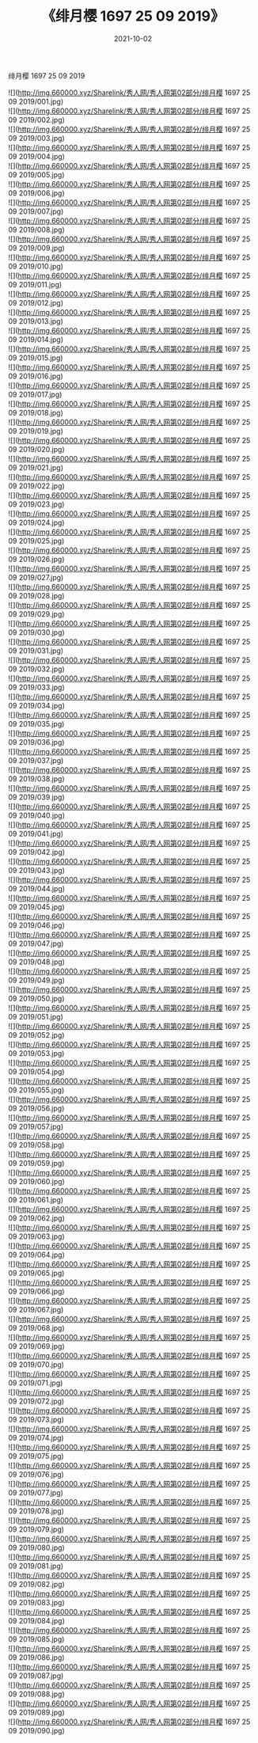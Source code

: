 ﻿---
layout: post
title:  《绯月樱 1697 25 09 2019》
date:   2021-10-02
img: http://img.660000.xyz/Sharelink/秀人网/秀人网第02部分/绯月樱 1697 25 09 2019/000.jpg
categories: [美女, 清纯, 唯美]
---

绯月樱 1697 25 09 2019

  ![](http://img.660000.xyz/Sharelink/秀人网/秀人网第02部分/绯月樱 1697 25 09 2019/001.jpg) <br> ![](http://img.660000.xyz/Sharelink/秀人网/秀人网第02部分/绯月樱 1697 25 09 2019/002.jpg) <br> ![](http://img.660000.xyz/Sharelink/秀人网/秀人网第02部分/绯月樱 1697 25 09 2019/003.jpg) <br> ![](http://img.660000.xyz/Sharelink/秀人网/秀人网第02部分/绯月樱 1697 25 09 2019/004.jpg) <br> ![](http://img.660000.xyz/Sharelink/秀人网/秀人网第02部分/绯月樱 1697 25 09 2019/005.jpg) <br> ![](http://img.660000.xyz/Sharelink/秀人网/秀人网第02部分/绯月樱 1697 25 09 2019/006.jpg) <br> ![](http://img.660000.xyz/Sharelink/秀人网/秀人网第02部分/绯月樱 1697 25 09 2019/007.jpg) <br> ![](http://img.660000.xyz/Sharelink/秀人网/秀人网第02部分/绯月樱 1697 25 09 2019/008.jpg) <br> ![](http://img.660000.xyz/Sharelink/秀人网/秀人网第02部分/绯月樱 1697 25 09 2019/009.jpg) <br> ![](http://img.660000.xyz/Sharelink/秀人网/秀人网第02部分/绯月樱 1697 25 09 2019/010.jpg) <br> ![](http://img.660000.xyz/Sharelink/秀人网/秀人网第02部分/绯月樱 1697 25 09 2019/011.jpg) <br> ![](http://img.660000.xyz/Sharelink/秀人网/秀人网第02部分/绯月樱 1697 25 09 2019/012.jpg) <br> ![](http://img.660000.xyz/Sharelink/秀人网/秀人网第02部分/绯月樱 1697 25 09 2019/013.jpg) <br> ![](http://img.660000.xyz/Sharelink/秀人网/秀人网第02部分/绯月樱 1697 25 09 2019/014.jpg) <br> ![](http://img.660000.xyz/Sharelink/秀人网/秀人网第02部分/绯月樱 1697 25 09 2019/015.jpg) <br> ![](http://img.660000.xyz/Sharelink/秀人网/秀人网第02部分/绯月樱 1697 25 09 2019/016.jpg) <br> ![](http://img.660000.xyz/Sharelink/秀人网/秀人网第02部分/绯月樱 1697 25 09 2019/017.jpg) <br> ![](http://img.660000.xyz/Sharelink/秀人网/秀人网第02部分/绯月樱 1697 25 09 2019/018.jpg) <br> ![](http://img.660000.xyz/Sharelink/秀人网/秀人网第02部分/绯月樱 1697 25 09 2019/019.jpg) <br> ![](http://img.660000.xyz/Sharelink/秀人网/秀人网第02部分/绯月樱 1697 25 09 2019/020.jpg) <br> ![](http://img.660000.xyz/Sharelink/秀人网/秀人网第02部分/绯月樱 1697 25 09 2019/021.jpg) <br> ![](http://img.660000.xyz/Sharelink/秀人网/秀人网第02部分/绯月樱 1697 25 09 2019/022.jpg) <br> ![](http://img.660000.xyz/Sharelink/秀人网/秀人网第02部分/绯月樱 1697 25 09 2019/023.jpg) <br> ![](http://img.660000.xyz/Sharelink/秀人网/秀人网第02部分/绯月樱 1697 25 09 2019/024.jpg) <br> ![](http://img.660000.xyz/Sharelink/秀人网/秀人网第02部分/绯月樱 1697 25 09 2019/025.jpg) <br> ![](http://img.660000.xyz/Sharelink/秀人网/秀人网第02部分/绯月樱 1697 25 09 2019/026.jpg) <br> ![](http://img.660000.xyz/Sharelink/秀人网/秀人网第02部分/绯月樱 1697 25 09 2019/027.jpg) <br> ![](http://img.660000.xyz/Sharelink/秀人网/秀人网第02部分/绯月樱 1697 25 09 2019/028.jpg) <br> ![](http://img.660000.xyz/Sharelink/秀人网/秀人网第02部分/绯月樱 1697 25 09 2019/029.jpg) <br> ![](http://img.660000.xyz/Sharelink/秀人网/秀人网第02部分/绯月樱 1697 25 09 2019/030.jpg) <br> ![](http://img.660000.xyz/Sharelink/秀人网/秀人网第02部分/绯月樱 1697 25 09 2019/031.jpg) <br> ![](http://img.660000.xyz/Sharelink/秀人网/秀人网第02部分/绯月樱 1697 25 09 2019/032.jpg) <br> ![](http://img.660000.xyz/Sharelink/秀人网/秀人网第02部分/绯月樱 1697 25 09 2019/033.jpg) <br> ![](http://img.660000.xyz/Sharelink/秀人网/秀人网第02部分/绯月樱 1697 25 09 2019/034.jpg) <br> ![](http://img.660000.xyz/Sharelink/秀人网/秀人网第02部分/绯月樱 1697 25 09 2019/035.jpg) <br> ![](http://img.660000.xyz/Sharelink/秀人网/秀人网第02部分/绯月樱 1697 25 09 2019/036.jpg) <br> ![](http://img.660000.xyz/Sharelink/秀人网/秀人网第02部分/绯月樱 1697 25 09 2019/037.jpg) <br> ![](http://img.660000.xyz/Sharelink/秀人网/秀人网第02部分/绯月樱 1697 25 09 2019/038.jpg) <br> ![](http://img.660000.xyz/Sharelink/秀人网/秀人网第02部分/绯月樱 1697 25 09 2019/039.jpg) <br> ![](http://img.660000.xyz/Sharelink/秀人网/秀人网第02部分/绯月樱 1697 25 09 2019/040.jpg) <br> ![](http://img.660000.xyz/Sharelink/秀人网/秀人网第02部分/绯月樱 1697 25 09 2019/041.jpg) <br> ![](http://img.660000.xyz/Sharelink/秀人网/秀人网第02部分/绯月樱 1697 25 09 2019/042.jpg) <br> ![](http://img.660000.xyz/Sharelink/秀人网/秀人网第02部分/绯月樱 1697 25 09 2019/043.jpg) <br> ![](http://img.660000.xyz/Sharelink/秀人网/秀人网第02部分/绯月樱 1697 25 09 2019/044.jpg) <br> ![](http://img.660000.xyz/Sharelink/秀人网/秀人网第02部分/绯月樱 1697 25 09 2019/045.jpg) <br> ![](http://img.660000.xyz/Sharelink/秀人网/秀人网第02部分/绯月樱 1697 25 09 2019/046.jpg) <br> ![](http://img.660000.xyz/Sharelink/秀人网/秀人网第02部分/绯月樱 1697 25 09 2019/047.jpg) <br> ![](http://img.660000.xyz/Sharelink/秀人网/秀人网第02部分/绯月樱 1697 25 09 2019/048.jpg) <br> ![](http://img.660000.xyz/Sharelink/秀人网/秀人网第02部分/绯月樱 1697 25 09 2019/049.jpg) <br> ![](http://img.660000.xyz/Sharelink/秀人网/秀人网第02部分/绯月樱 1697 25 09 2019/050.jpg) <br> ![](http://img.660000.xyz/Sharelink/秀人网/秀人网第02部分/绯月樱 1697 25 09 2019/051.jpg) <br> ![](http://img.660000.xyz/Sharelink/秀人网/秀人网第02部分/绯月樱 1697 25 09 2019/052.jpg) <br> ![](http://img.660000.xyz/Sharelink/秀人网/秀人网第02部分/绯月樱 1697 25 09 2019/053.jpg) <br> ![](http://img.660000.xyz/Sharelink/秀人网/秀人网第02部分/绯月樱 1697 25 09 2019/054.jpg) <br> ![](http://img.660000.xyz/Sharelink/秀人网/秀人网第02部分/绯月樱 1697 25 09 2019/055.jpg) <br> ![](http://img.660000.xyz/Sharelink/秀人网/秀人网第02部分/绯月樱 1697 25 09 2019/056.jpg) <br> ![](http://img.660000.xyz/Sharelink/秀人网/秀人网第02部分/绯月樱 1697 25 09 2019/057.jpg) <br> ![](http://img.660000.xyz/Sharelink/秀人网/秀人网第02部分/绯月樱 1697 25 09 2019/058.jpg) <br> ![](http://img.660000.xyz/Sharelink/秀人网/秀人网第02部分/绯月樱 1697 25 09 2019/059.jpg) <br> ![](http://img.660000.xyz/Sharelink/秀人网/秀人网第02部分/绯月樱 1697 25 09 2019/060.jpg) <br> ![](http://img.660000.xyz/Sharelink/秀人网/秀人网第02部分/绯月樱 1697 25 09 2019/061.jpg) <br> ![](http://img.660000.xyz/Sharelink/秀人网/秀人网第02部分/绯月樱 1697 25 09 2019/062.jpg) <br> ![](http://img.660000.xyz/Sharelink/秀人网/秀人网第02部分/绯月樱 1697 25 09 2019/063.jpg) <br> ![](http://img.660000.xyz/Sharelink/秀人网/秀人网第02部分/绯月樱 1697 25 09 2019/064.jpg) <br> ![](http://img.660000.xyz/Sharelink/秀人网/秀人网第02部分/绯月樱 1697 25 09 2019/065.jpg) <br> ![](http://img.660000.xyz/Sharelink/秀人网/秀人网第02部分/绯月樱 1697 25 09 2019/066.jpg) <br> ![](http://img.660000.xyz/Sharelink/秀人网/秀人网第02部分/绯月樱 1697 25 09 2019/067.jpg) <br> ![](http://img.660000.xyz/Sharelink/秀人网/秀人网第02部分/绯月樱 1697 25 09 2019/068.jpg) <br> ![](http://img.660000.xyz/Sharelink/秀人网/秀人网第02部分/绯月樱 1697 25 09 2019/069.jpg) <br> ![](http://img.660000.xyz/Sharelink/秀人网/秀人网第02部分/绯月樱 1697 25 09 2019/070.jpg) <br> ![](http://img.660000.xyz/Sharelink/秀人网/秀人网第02部分/绯月樱 1697 25 09 2019/071.jpg) <br> ![](http://img.660000.xyz/Sharelink/秀人网/秀人网第02部分/绯月樱 1697 25 09 2019/072.jpg) <br> ![](http://img.660000.xyz/Sharelink/秀人网/秀人网第02部分/绯月樱 1697 25 09 2019/073.jpg) <br> ![](http://img.660000.xyz/Sharelink/秀人网/秀人网第02部分/绯月樱 1697 25 09 2019/074.jpg) <br> ![](http://img.660000.xyz/Sharelink/秀人网/秀人网第02部分/绯月樱 1697 25 09 2019/075.jpg) <br> ![](http://img.660000.xyz/Sharelink/秀人网/秀人网第02部分/绯月樱 1697 25 09 2019/076.jpg) <br> ![](http://img.660000.xyz/Sharelink/秀人网/秀人网第02部分/绯月樱 1697 25 09 2019/077.jpg) <br> ![](http://img.660000.xyz/Sharelink/秀人网/秀人网第02部分/绯月樱 1697 25 09 2019/078.jpg) <br> ![](http://img.660000.xyz/Sharelink/秀人网/秀人网第02部分/绯月樱 1697 25 09 2019/079.jpg) <br> ![](http://img.660000.xyz/Sharelink/秀人网/秀人网第02部分/绯月樱 1697 25 09 2019/080.jpg) <br> ![](http://img.660000.xyz/Sharelink/秀人网/秀人网第02部分/绯月樱 1697 25 09 2019/081.jpg) <br> ![](http://img.660000.xyz/Sharelink/秀人网/秀人网第02部分/绯月樱 1697 25 09 2019/082.jpg) <br> ![](http://img.660000.xyz/Sharelink/秀人网/秀人网第02部分/绯月樱 1697 25 09 2019/083.jpg) <br> ![](http://img.660000.xyz/Sharelink/秀人网/秀人网第02部分/绯月樱 1697 25 09 2019/084.jpg) <br> ![](http://img.660000.xyz/Sharelink/秀人网/秀人网第02部分/绯月樱 1697 25 09 2019/085.jpg) <br> ![](http://img.660000.xyz/Sharelink/秀人网/秀人网第02部分/绯月樱 1697 25 09 2019/086.jpg) <br> ![](http://img.660000.xyz/Sharelink/秀人网/秀人网第02部分/绯月樱 1697 25 09 2019/087.jpg) <br> ![](http://img.660000.xyz/Sharelink/秀人网/秀人网第02部分/绯月樱 1697 25 09 2019/088.jpg) <br> ![](http://img.660000.xyz/Sharelink/秀人网/秀人网第02部分/绯月樱 1697 25 09 2019/089.jpg) <br> ![](http://img.660000.xyz/Sharelink/秀人网/秀人网第02部分/绯月樱 1697 25 09 2019/090.jpg) <br>